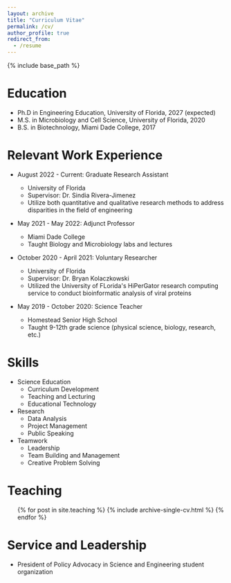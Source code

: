 ```yaml
---
layout: archive
title: "Curriculum Vitae"
permalink: /cv/
author_profile: true
redirect_from:
  - /resume
---
```


{% include base_path %}

Education
======
* Ph.D in Engineering Education, University of Florida, 2027 (expected)
* M.S. in Microbiology and Cell Science, University of Florida, 2020
* B.S. in Biotechnology, Miami Dade College, 2017

Relevant Work Experience
======
* August 2022 - Current: Graduate Research Assistant
  * University of Florida
  * Supervisor: Dr. Sindia Rivera-Jimenez
  * Utilize both quantitative and qualitative research methods to address disparities in the field of engineering

* May 2021 - May 2022: Adjunct Professor
  * Miami Dade College
  * Taught Biology and Microbiology labs and lectures

* October 2020 - April 2021: Voluntary Researcher
  * University of Florida
  * Supervisor: Dr. Bryan Kolaczkowski
  * Utilized the University of FLorida's HiPerGator research computing service to conduct bioinformatic analysis of viral proteins

* May 2019 - October 2020: Science Teacher
  * Homestead Senior High School
  * Taught 9-12th grade science (physical science, biology, research, etc.)
  
Skills
======
* Science Education
  * Curriculum Development
  * Teaching and Lecturing
  * Educational Technology
* Research
  * Data Analysis
  * Project Management
  * Public Speaking
* Teamwork
  * Leadership
  * Team Building and Management
  * Creative Problem Solving

Teaching
======
  <ul>{% for post in site.teaching %}
    {% include archive-single-cv.html %}
  {% endfor %}</ul>
  
Service and Leadership
======
* President of Policy Advocacy in Science and Engineering student organization
